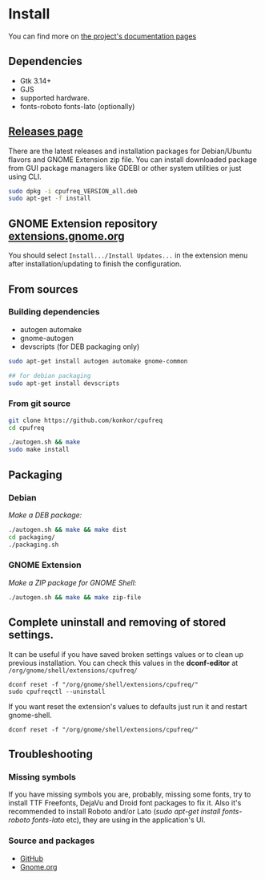 # Install
You can find more on [the project's documentation pages](http://konkor.github.io/cpufreq/install/)

## Dependencies

* Gtk 3.14+
* GJS
* supported hardware.
* fonts-roboto fonts-lato (optionally)

## [Releases page](https://github.com/konkor/cpufreq/releases)
There are the latest releases and installation packages for Debian/Ubuntu flavors and GNOME Extension zip file. You can install downloaded package from GUI package managers like GDEBI or other system utilities or just using CLI.

```sh
sudo dpkg -i cpufreq_VERSION_all.deb
sudo apt-get -f install
```

## GNOME Extension repository [extensions.gnome.org](https://extensions.gnome.org/extension/1082/cpufreq/)
You should select `Install.../Install Updates...` in the extension menu after installation/updating to finish the configuration.


## From sources

### Building dependencies
* autogen automake
* gnome-autogen
* devscripts (for DEB packaging only)

```sh
sudo apt-get install autogen automake gnome-common

## for debian packaging
sudo apt-get install devscripts
```

### From git source
```sh
git clone https://github.com/konkor/cpufreq
cd cpufreq

./autogen.sh && make
sudo make install
```


## Packaging
### Debian
_Make a DEB package:_
```sh
./autogen.sh && make && make dist
cd packaging/
./packaging.sh
```

### GNOME Extension
_Make a ZIP package for GNOME Shell:_
```sh
./autogen.sh && make && make zip-file
```


## Complete uninstall and removing of stored settings.
It can be useful if you have saved broken settings values or to clean up previous installation.
You can check this values in the **dconf-editor** at `/org/gnome/shell/extensions/cpufreq/`
```
dconf reset -f "/org/gnome/shell/extensions/cpufreq/"
sudo cpufreqctl --uninstall
```
If you want reset the extension's values to defaults just run it and restart gnome-shell.
```
dconf reset -f "/org/gnome/shell/extensions/cpufreq/"
```


## Troubleshooting
### Missing symbols
If you have missing symbols you are, probably, missing some fonts, try to install TTF Freefonts, DejaVu and Droid font packages to fix it. Also it's recommended to install Roboto and/or Lato (_sudo apt-get install fonts-roboto fonts-lato_ etc), they are using in the application's UI.

### Source and packages
* [GitHub](https://github.com/konkor/cpufreq)
* [Gnome.org](https://extensions.gnome.org/extension/1082/cpufreq/)
